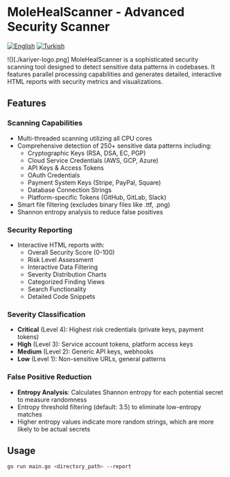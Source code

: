 # MoleHealScanner - Advanced Security Scanner

[![English](https://img.shields.io/badge/lang-English-blue.svg)](README.md) [![Turkish](https://img.shields.io/badge/lang-Türkçe-red.svg)](README_TR.md)

!()[./kariyer-logo.png]
MoleHealScanner is a sophisticated security scanning tool designed to detect sensitive data patterns in codebases. It features parallel processing capabilities and generates detailed, interactive HTML reports with security metrics and visualizations.

## Features

### Scanning Capabilities
- Multi-threaded scanning utilizing all CPU cores
- Comprehensive detection of 250+ sensitive data patterns including:
  - Cryptographic Keys (RSA, DSA, EC, PGP)
  - Cloud Service Credentials (AWS, GCP, Azure)
  - API Keys & Access Tokens
  - OAuth Credentials
  - Payment System Keys (Stripe, PayPal, Square)
  - Database Connection Strings
  - Platform-specific Tokens (GitHub, GitLab, Slack)
- Smart file filtering (excludes binary files like .ttf, .png)
- Shannon entropy analysis to reduce false positives

### Security Reporting
- Interactive HTML reports with:
  - Overall Security Score (0-100)
  - Risk Level Assessment
  - Interactive Data Filtering
  - Severity Distribution Charts
  - Categorized Finding Views
  - Search Functionality
  - Detailed Code Snippets

### Severity Classification
- **Critical** (Level 4): Highest risk credentials (private keys, payment tokens)
- **High** (Level 3): Service account tokens, platform access keys
- **Medium** (Level 2): Generic API keys, webhooks
- **Low** (Level 1): Non-sensitive URLs, general patterns

### False Positive Reduction
- **Entropy Analysis**: Calculates Shannon entropy for each potential secret to measure randomness
- Entropy threshold filtering (default: 3.5) to eliminate low-entropy matches
- Higher entropy values indicate more random strings, which are more likely to be actual secrets

## Usage
```bash
go run main.go <directory_path> --report
```
